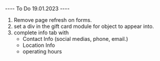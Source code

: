 ---- To Do 19.01.2023 ----
1. Remove page refresh on forms.
2. set a div in the gift card module for object to appear into.
3. complete info tab with 
    - Contact Info (social medias, phone, email.)
    - Location Info
    - operating hours